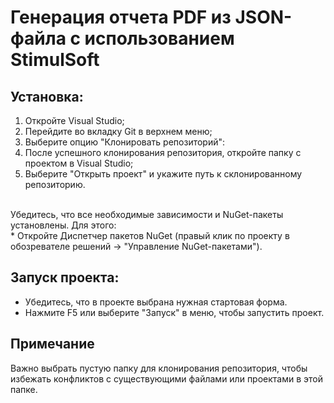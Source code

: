 #  Генерация отчета PDF из JSON-файла с использованием StimulSoft 


## Установка:

1. Откройте Visual Studio;
2. Перейдите во вкладку Git в верхнем меню;
3. Выберите опцию "Клонировать репозиторий":
4. После успешного клонирования репозитория, откройте папку с проектом в Visual Studio;
5.  Выберите "Открыть проект" и укажите путь к склонированному репозиторию.
<br>
Убедитесь, что все необходимые зависимости и NuGet-пакеты установлены. Для этого: <br>
* Откройте Диспетчер пакетов NuGet (правый клик по проекту в обозревателе решений → "Управление NuGet-пакетами").
  
## Запуск проекта:
* Убедитесь, что в проекте выбрана нужная стартовая форма.
* Нажмите F5 или выберите "Запуск" в меню, чтобы запустить проект.
## Примечание
Важно выбрать пустую папку для клонирования репозитория, чтобы избежать конфликтов с существующими файлами или проектами в этой папке.

